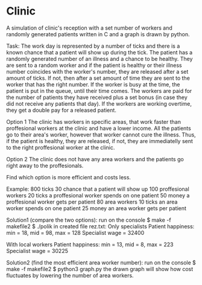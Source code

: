 # Clinic

A simulation of clinic's reception with a set number of workers and randomly generated patients written in C and a graph is drawn by python.

Task:
The work day is represented by a number of ticks and there is a known chance that a patient will show up during the tick. 
The patient has a randomly generated number of an illness and a chance to be healthy. They are sent to a random worker and if
the patient is healthy or their illness number coincides with the worker's number, they are released after a set amount of ticks.
If not, then after a set amount of time they are sent to the worker that has the right number. If the worker is busy at the time, the patient is
put in the queue, until their time comes. The workers are paid for the number of patients they have received plus a set bonus (in case they did not 
receive any patients that day). If the workers are working overtime, they get a double pay for a released patient.
 
 Option 1
 The clinic has workers in specific areas, that work faster than proffesional workers at the clinic and have a lower income. 
 All the patients go to their area's worker, however that worker cannot cure the illness. Thus, if the patient is healthy, they are
 released, if not, they are immediatelly sent to the right proffesional worker at the clinic.
 
 Option 2
 The clinic does not have any area workers and the patients go right away to the proffesionals.
 
 Find which option is more efficient and costs less.
 
 Example:
800 ticks
30 chance that a patient will show up
100 proffesional workers
20 ticks a proffesional worker spends on one patient
50 money a proffesional worker gets per patient
80 area workers
10 ticks an area worker spends on one patient
25 money an area worker gets per patient

Solution1 (compare the two options):
run on the console
$ make -f makefile2
$ ./polik
in created file rez.txt:
Only specialists
Patient happiness: min = 18, mid = 98, max = 128
Specialist wage = 32400

With local workers
Patient happiness: min = 13, mid = 8, max = 223
Specialist wage = 30225

Solution2 (find the most efficient area worker number):
run on the console
$ make -f makefile2
$ python3 graph.py
the drawn graph will show how cost fluctuates by lowering the number of area workers.
